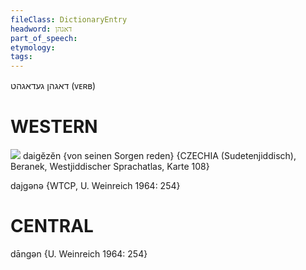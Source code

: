 ```yaml
---
fileClass: DictionaryEntry
headword: דאגהן
part_of_speech: 
etymology: 
tags: 
---
```

דאגהן
געדאגהט
(ᴠᴇʀʙ)

WESTERN
========

![](https://ia902902.us.archive.org/9/items/Yiddish-Dialect-Maps/Beranek_Karte_108.jpg)
daigĕzĕn  {von seinen Sorgen reden} {CZECHIA (Sudetenjiddisch), Beranek, Westjiddischer Sprachatlas, Karte 108}

dajgənə {WTCP, U. Weinreich 1964: 254}

CENTRAL
========

dāngən {U. Weinreich 1964: 254}